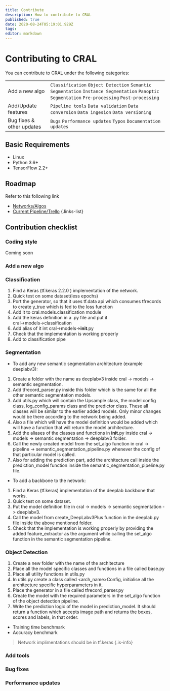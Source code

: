 ```yaml
---
title: Contribute
description: How to contribute to CRAL
published: true
date: 2020-08-24T05:19:01.929Z
tags: 
editor: markdown
---
```


# Contributing to CRAL

You can contribute to CRAL under the following categories:

| | |
|---|---|
| Add a new algo | `Classification` `Object Detection` `Semantic Segmentation` `Instance Segmentation` `Panoptic Segmentation` `Pre-processing` `Post-processing` |
| Add/Update features | `Pipeline tools` `Data validation` `Data conversion` `Data ingesion` `Data versioning` | 
| Bug fixes & other updates | `Bugs` `Performance updates` `Typos` `Documentation updates`|

## Basic Requirements
- Linux
- Python 3.6+
- TensorFlow 2.2+

## Roadmap
Refer to this following link

- [Networks/Algos](https://docs.google.com/spreadsheets/d/e/2PACX-1vRaLketbBCL-9KrqSvEWYt96r3UC-Oof9Negm2oupUveaG1LdP0y-xxn6gemYUW-U_M7i-4M9NA_st8/pubhtml)
- [Current Pipeline/Trello](https://trello.com/b/YbizwO0D/segmind)
{.links-list}

## Contribution checklist
### Coding style
Coming soon

### Add a new algo
### Classification
1. Find a Keras (tf.keras 2.2.0 ) implementation of the network.
2. Quick test on some dataset(less epochs)
3. Port the generator, so that it uses tf.data api which consumes tfrecords to create y_true which is fed to the loss function 
4. Add it to cral.models.classification module
5. Add the keras definition in a .py file and put it cral→models→classification
6. Add alias of it int cral→models→__init__.py
7. Check that the implementation is working properly
8. Add to classification pipe

### Segmentation
- To add any new semantic segmentation architecture (example deeplabv3):
1. Create a folder with the name as deeplabv3 inside cral -> models -> semantic segmentation.
2. Add tfrecord_parser.py inside this folder which is the same for all the other semantic segmentation models.
3. Add utils.py which will contain the Upsample class, the model config class, log_config_params class and the predictor class. These all classes will be similar to the earlier added models. Only minor changes would be there according to the network being added. 
4. Also a file which will have the model definition would be added which will have a function that will return the model architecture. 
5. Add the aliases of the classes and functions in __init__.py inside cral -> models -> semantic segmentation -> deeplabv3 folder.
6. Call the newly created model from the set_algo function in cral -> pipeline -> semantic_segmentation_pipeline.py whenever the config of that particular model is called. 
7. Also for adding the prediction part, add the architecture call inside the prediction_model function inside the semantic_segmentation_pipeline.py file. 
- To add a backbone to the network:
1. Find a Keras (tf.keras) implementation of the deeplab backbone that works. 
2. Quick test on some dataset.
3. Put the model definition file in cral -> models -> semantic segmentation -> deeplabv3. 
4. Call the model from create_DeepLabv3Plus function in the deeplab.py file  inside the above mentioned folder. 
5. Check that the implementation is working properly by providing the added feature_extractor as the argument while calling the set_algo function in the semantic segmentation pipeline.

### Object Detection
1. Create a new folder with the name of the architecture
2. Place all the model specific classes and functions in a file called base.py
3. Place all utility functions in utils.py
4. In utils.py create a class called <arch_name>Config, initialise all the architecture specific hyperparameters in it.
5. Place the generator in a file called tfrecord_parser.py
6. Create the model with the required parameters in the set_algo function of the object detection pipeline.
7. Write the prediction logic of the model in prediction_model. It should return a function which accepts image path and returns the boxes, scores and labels, in that order.


- Training time benchmark
- Accuracy benchmark
> Network implimentations should be in tf.keras
{.is-info}

### Add tools

### Bug fixes

### Performance updates

